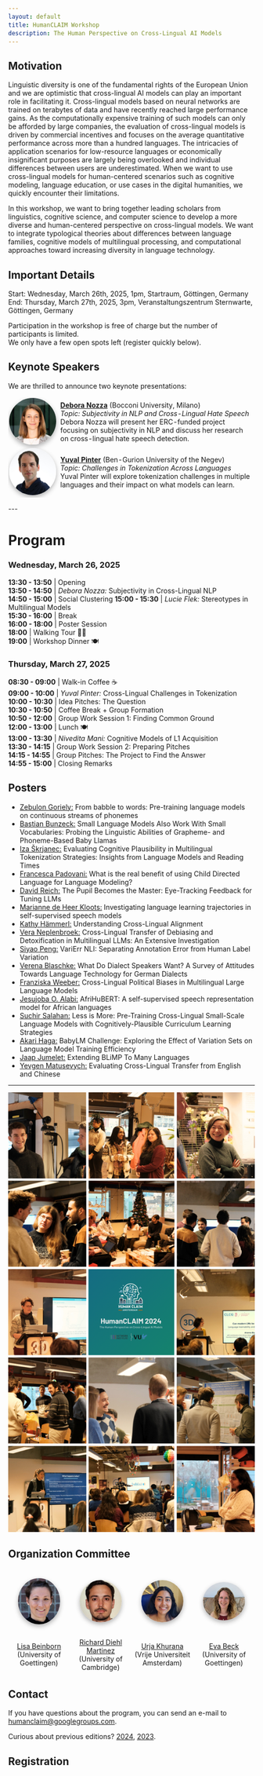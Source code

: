 ```yaml
---
layout: default
title: HumanCLAIM Workshop
description: The Human Perspective on Cross-Lingual AI Models
---
```


## Motivation
Linguistic diversity is one of the fundamental rights of the European Union and we are optimistic that cross-lingual AI models can play an important role in facilitating it. Cross-lingual models based on neural networks are trained on terabytes of data and have recently reached large performance gains. As the computationally expensive training of such models can only be afforded by large companies, the evaluation of cross-lingual models is driven by commercial incentives and focuses on the average quantitative performance across more than a hundred languages. The intricacies of application scenarios for low-resource languages or economically insignificant purposes are largely being overlooked and individual differences between users are underestimated. When we want to use cross-lingual models for human-centered scenarios such as cognitive modeling, language education, or use cases in the digital humanities, we quickly encounter their limitations. 

In this workshop, we want to bring together leading scholars from linguistics, cognitive science, and computer science to develop a more diverse and human-centered perspective on cross-lingual models.  We want to integrate typological theories about differences between language families, cognitive models of multilingual processing, and computational approaches toward increasing diversity in language technology.

## Important Details
Start: Wednesday, March 26th, 2025, 1pm, Startraum, Göttingen, Germany<br>
End: Thursday, March 27th, 2025, 3pm, Veranstaltungszentrum Sternwarte, Göttingen, Germany <br>

Participation in the workshop is free of charge but the number of participants is limited. <br>
We only have a few open spots left (register quickly below). 

## **Keynote Speakers**  
We are thrilled to announce two keynote presentations:  

<table style style="border: hidden; border-collapse: collapse;">
 <tr style="border: hidden;">
  <td style="border: hidden; padding: 2px; vertical-align: middle;"><a href="https://www.deboranozza.com/"><img src="images/deboranozza.jpg" alt="Profile picture of Debora Nozza" style="max-height:20em; width:auto; object-fit: contain; border-radius: 50%; box-shadow: 0px 4px 10px rgba(0, 0, 0, 0.3);"></a>
  </td>
  <td style="border: hidden;"><a href="https://www.deboranozza.com/"><b>Debora Nozza</b></a> (Bocconi University, Milano)<br><em>Topic: Subjectivity in NLP and Cross-Lingual Hate Speech</em><br>Debora Nozza will present her ERC-funded project focusing on subjectivity in NLP and discuss her research on cross-lingual hate speech detection.
  </td>
 </tr>
 <tr style="border: hidden;">
  <td style="border: hidden; padding: 2px; vertical-align: middle;"><a href="https://www.cs.bgu.ac.il/~pintery/"><img src="images/yuvalpinter.jpg" alt="Profile picture of Yuval Pinter" style="max-height:20em; width:auto; object-fit: contain; border-radius: 50%; box-shadow: 0px 4px 10px rgba(0, 0, 0, 0.3);"></a>
  </td>
  <td style="border: hidden;"><a href="https://www.cs.bgu.ac.il/~pintery/"><b>Yuval Pinter</b></a> (Ben-Gurion University of the Negev)<br><em>Topic: Challenges in Tokenization Across Languages</em><br>Yuval Pinter will explore tokenization challenges in multiple languages and their impact on what models can learn.
  </td>
 </tr>
</table>
---

# **Program**  

### **Wednesday, March 26, 2025** 
**13:30 - 13:50** | Opening  
**13:50 - 14:50** | *Debora Nozza:* Subjectivity in Cross-Lingual NLP  
**14:50 - 15:00** | Social Clustering
**15:00 - 15:30** | *Lucie Flek:* Stereotypes in Multilingual Models  
**15:30 - 16:00** | Break  
**16:00 - 18:00** | Poster Session  
**18:00**         | Walking Tour 🚶‍♂️  
**19:00**         | Workshop Dinner 🍽  

### **Thursday, March 27, 2025**  
**08:30 - 09:00** | Walk-in Coffee ☕  
**09:00 - 10:00** | *Yuval Pinter:* Cross-Lingual Challenges in Tokenization  
**10:00 - 10:30** | Idea Pitches: The Question  
**10:30 - 10:50** | Coffee Break + Group Formation  
**10:50 - 12:00** | Group Work Session 1: Finding Common Ground  
**12:00 - 13:00** | Lunch 🍽  
**13:00 - 13:30** | *Nivedita Mani:* Cognitive Models of L1 Acquisition  
**13:30 - 14:15** | Group Work Session 2: Preparing Pitches  
**14:15 - 14:55** | Group Pitches: The Project to Find the Answer  
**14:55 - 15:00** | Closing Remarks  

## **Posters**
* [Zebulon Goriely:](https://www.cst.cam.ac.uk/people/zg258) From babble to words: Pre-training language models on continuous streams of phonemes <br>
* [Bastian Bunzeck:](https://bbunzeck.github.io/) Small Language Models Also Work With Small Vocabularies: Probing the Linguistic Abilities of Grapheme- and Phoneme-Based Baby Llamas <br>
* [Iza Škrjanec:](https://www.uni-saarland.de/en/lehrstuhl/demberg/members/iza-skrjanec.html) Evaluating Cognitive Plausibility in Multilingual Tokenization Strategies: Insights from Language Models and Reading Times <br>
* [Francesca Padovani:](https://fpadovani.github.io/) What is the real benefit of using Child Directed Language for Language Modeling? <br>
* [David Reich:](https://david.reich.ai/) The Pupil Becomes the Master: Eye-Tracking Feedback for Tuning LLMs <br>
* [Marianne de Heer Kloots:](https://mdhk.net/) Investigating language learning trajectories in self-supervised speech models <br>
* [Kathy Hämmerl:](https://cis.uni-muenchen.de/~haemmerl/) Understanding Cross-Lingual Alignment <br>
* [Vera Neplenbroek:](https://veranep.github.io/) Cross-Lingual Transfer of Debiasing and Detoxification in Multilingual LLMs: An Extensive Investigation <br>
* [Siyao Peng:](https://logan-siyao-peng.github.io/) VariErr NLI: Separating Annotation Error from Human Label Variation <br>
* [Verena Blaschke:](https://verenablaschke.github.io/) What Do Dialect Speakers Want? A Survey of Attitudes Towards Language Technology for German Dialects <br>
* [Franziska Weeber:](https://www.linkedin.com/in/franziska-weeber/) Cross-Lingual Political Biases in Multilingual Large Language Models <br>
* [Jesujoba O. Alabi:](https://ajesujoba.github.io/) AfriHuBERT: A self-supervised speech representation model for African languages <br>
* [Suchir Salahan:](https://www.suchirsalhan.com/) Less is More: Pre-Training Cross-Lingual Small-Scale Language Models with Cognitively-Plausible Curriculum Learning Strategies <br>
* [Akari Haga:](https://akari000.github.io/) BabyLM Challenge: Exploring the Effect of Variation Sets on Language Model Training Efficiency <br>
* [Jaap Jumelet:](https://jumelet.ai/) Extending BLiMP To Many Languages <br>
* [Yevgen Matusevych:](https://yevgen.web.rug.nl/) Evaluating Cross-Lingual Transfer from English and Chinese <br>
  
---
![Impressions from HumanCLAIM 2024](images/overview_human_claim2024.png?raw=true "HumanCLAIM 2024")

## Organization Committee
<table style style="border: hidden; border-collapse: collapse; width: 100%;">
 <tr style="border: hidden;">
  <td style="border: hidden; padding: 20px; vertical-align: middle; text-align: center; width: 25%;"><a href="https://www.uni-goettingen.de/en/691017.html"><img src="images/lisabeinborn.jpeg" alt="Profile picture of Lisa Beinborn" style="max-height:20em; width:auto; object-fit: contain; border-radius: 50%; box-shadow: 0px 4px 10px rgba(0, 0, 0, 0.3);"></a>
  </td>
  <td style="border: hidden; padding: 20px; vertical-align: middle; text-align: center; width: 25%;"><a href="https://www.richarddiehlmartinez.com/"><img src="images/richarddiehlmartinez.jpg" alt="Profile picture of Richard Diehl Martinez" style="max-height:20em; width:20em; object-fit: contain; border-radius: 50%; box-shadow: 0px 4px 10px rgba(0, 0, 0, 0.3);"></a>
  </td>
  <td style="border: hidden; padding: 20px; vertical-align: middle; text-align: center; width: 25%;"><a href="https://urjakh.github.io/"><img src="images/urjakhurana.jpeg" alt="Profile picture of Richard Urja Khurana" style="max-height:20em; width:auto; object-fit: contain; border-radius: 50%; box-shadow: 0px 4px 10px rgba(0, 0, 0, 0.3);"></a>
  </td>
  <td style="border: hidden; padding: 20px; vertical-align: middle; text-align: center; width: 25%;"><a href="https://www.linkedin.com/in/eva-bexk"><img src="images/evabeck.jpg" alt="Profile picture of Eva Beck" style="max-height:20em; width:auto; object-fit: contain; border-radius: 50%;box-shadow: 0px 4px 10px rgba(0, 0, 0, 0.3);"></a>
  </td>
 </tr>
 <tr>
  <td style="border: hidden; padding: 5px; text-align: center; width: 25%;"><a href="https://www.uni-goettingen.de/en/691017.html">Lisa Beinborn</a><br>(University of Goettingen)</td>
  <td style="border: hidden; padding: 5px; vertical-align: middle; text-align: center; width: 25%;"><a href="https://www.richarddiehlmartinez.com/">Richard Diehl Martinez</a><br>(University of Cambridge)</td>
  <td style="border: hidden; padding: 5px; vertical-align: middle; text-align: center; width: 25%;"><a href="https://urjakh.github.io/">Urja Khurana</a><br>(Vrije Universiteit Amsterdam)</td>
  <td style="border: hidden; padding: 5px; vertical-align: middle; text-align: center; width: 25%;"><a href="https://www.linkedin.com/in/eva-bexk">Eva Beck</a><br>(University of Goettingen)</td>
 </tr>
</table>

## Contact
If you have questions about the program, you can send an e-mail to humanclaim@googlegroups.com. 

Curious about previous editions? [2024](/workshop2024.markdown), [2023](/workshop2023.markdown).
## Registration
